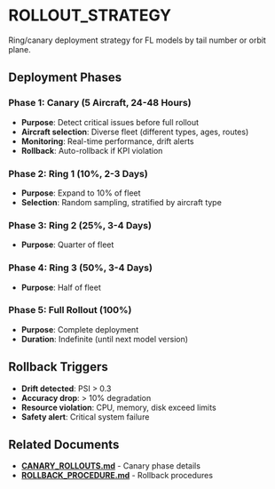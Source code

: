 # ROLLOUT_STRATEGY

Ring/canary deployment strategy for FL models by tail number or orbit plane.

## Deployment Phases

### Phase 1: Canary (5 Aircraft, 24-48 Hours)

- **Purpose**: Detect critical issues before full rollout
- **Aircraft selection**: Diverse fleet (different types, ages, routes)
- **Monitoring**: Real-time performance, drift alerts
- **Rollback**: Auto-rollback if KPI violation

### Phase 2: Ring 1 (10%, 2-3 Days)

- **Purpose**: Expand to 10% of fleet
- **Selection**: Random sampling, stratified by aircraft type

### Phase 3: Ring 2 (25%, 3-4 Days)

- **Purpose**: Quarter of fleet

### Phase 4: Ring 3 (50%, 3-4 Days)

- **Purpose**: Half of fleet

### Phase 5: Full Rollout (100%)

- **Purpose**: Complete deployment
- **Duration**: Indefinite (until next model version)

## Rollback Triggers

- **Drift detected**: PSI > 0.3
- **Accuracy drop**: > 10% degradation
- **Resource violation**: CPU, memory, disk exceed limits
- **Safety alert**: Critical system failure

## Related Documents

- [**CANARY_ROLLOUTS.md**](CANARY_ROLLOUTS.md) - Canary phase details
- [**ROLLBACK_PROCEDURE.md**](ROLLBACK_PROCEDURE.md) - Rollback procedures
